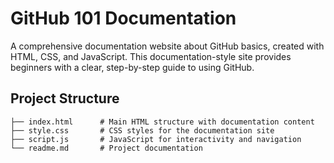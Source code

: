 # GitHub 101 Documentation

A comprehensive documentation website about GitHub basics, created with HTML, CSS, and JavaScript. This documentation-style site provides beginners with a clear, step-by-step guide to using GitHub.

## Project Structure

```
├── index.html      # Main HTML structure with documentation content
├── style.css       # CSS styles for the documentation site
├── script.js       # JavaScript for interactivity and navigation
└── readme.md       # Project documentation
```
